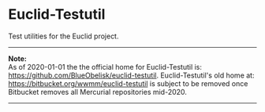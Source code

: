 # Euclid-Testutil

Test utilities for the Euclid project.

---
**Note:**  
As of 2020-01-01 the the official home for Euclid-Testutil is:
<https://github.com/BlueObelisk/euclid-testutil>.
Euclid-Testutil's old home at: <https://bitbucket.org/wwmm/euclid-testutil> 
is subject to be removed once Bitbucket removes all Mercurial repositories mid-2020.

---
